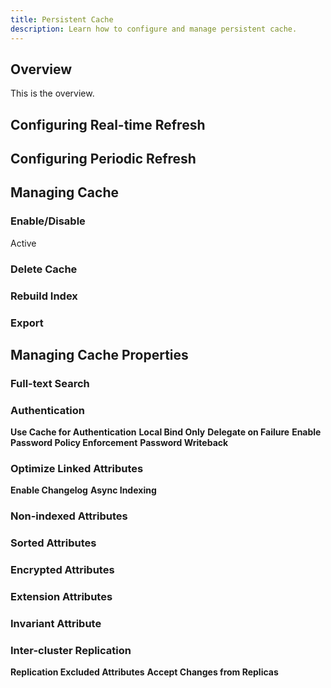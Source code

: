 ```yaml
---
title: Persistent Cache
description: Learn how to configure and manage persistent cache.
---
```


## Overview

This is the overview.

## Configuring Real-time Refresh

## Configuring Periodic Refresh

## Managing Cache

### Enable/Disable
Active

### Delete Cache

### Rebuild Index

### Export

## Managing Cache Properties
### Full-text Search
### Authentication
**Use Cache for Authentication**
**Local Bind Only**
**Delegate on Failure**
**Enable Password Policy Enforcement**
**Password Writeback**

### Optimize Linked Attributes
**Enable Changelog**
**Async Indexing**

### Non-indexed Attributes
### Sorted Attributes
### Encrypted Attributes
### Extension Attributes
### Invariant Attribute

### Inter-cluster Replication
**Replication Excluded Attributes**
**Accept Changes from Replicas**



